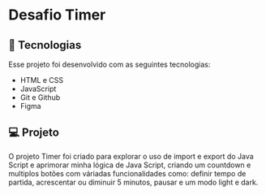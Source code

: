 # Desafio Timer
## 🚀 Tecnologias

Esse projeto foi desenvolvido com as seguintes tecnologias:

- HTML e CSS
- JavaScript
- Git e Github
- Figma

## 💻 Projeto
O projeto Timer foi criado para explorar o uso de import e export do Java Script e aprimorar minha lógica de Java Script, criando um countdown e multiplos botões com váriadas funcionalidades como: definir tempo de partida, acrescentar ou diminuir 5 minutos, pausar e um modo light e dark.
